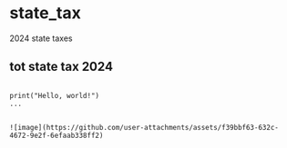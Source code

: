 # state_tax
2024 state taxes
## tot state tax 2024 
```{r state tax stata file imported}

print("Hello, world!")
...


![image](https://github.com/user-attachments/assets/f39bbf63-632c-4672-9e2f-6efaab338ff2)
